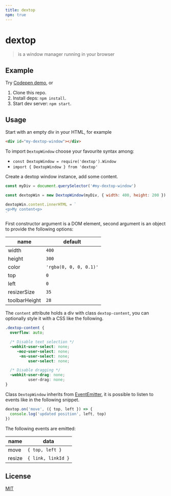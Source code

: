 ```yaml
---
title: dextop
npm: true
---
```

# dextop

> is a window manager running in your browser

## Example

Try [Codepen demo](https://codepen.io/fibo/full/xPomej/), or

1. Clone this repo.
2. Install deps: `npm install`.
3. Start dev server: `npm start`.

## Usage

Start with an empty div in your HTML, for example

```html
<div id="my-dextop-window"></div>
```

To import `DextopWindow` choose your favourite syntax among:

* `const DextopWindow = require('dextop').Window`
* `import { DextopWindow } from 'dextop'`

Create a dextop window instance, add some content.

```javascript
const myDiv = document.querySelector('#my-dextop-window')

const dextopWin = new DextopWindow(myDiv, { width: 400, height: 200 })

dextopWin.content.innerHTML = `
<p>My content<p>
`
```

First constructor argument is a DOM element, second argument is an object to provide the following options:

| name          | default                |
|---------------|------------------------|
| width         | `400`                  |
| height        | `300`                  |
| color         | `'rgba(0, 0, 0, 0.1)'` |
| top           | `0`                    |
| left          | `0`                    |
| resizerSize   | `35`                   |
| toolbarHeight | `28`                   |


The `content` attribute holds a div with class `dextop-content`, you can optionally
style it with a CSS like the following.

```css
.dextop-content {
  overflow: auto;

  /* Disable text selection */
  -webkit-user-select: none;
     -moz-user-select: none;
      -ms-user-select: none;
          user-select: none;

  /* Disable dragging */
  -webkit-user-drag: none;
          user-drag: none;
}
```

Class `DextopWindow` inherits from [EventEmitter](https://www.npmjs.com/package/events), it is possible to
listen to events like in the following snippet.

```javascript
dextop.on('move', ({ top, left }) => {
  console.log('updated position', left, top)
})
```

The following events are emitted:

| name     | data             |
|----------|------------------|
| move   | `{ top, left }`    |
| resize | `{ link, linkId }` |

## License

[MIT](http://g14n.info/mit-license/)

